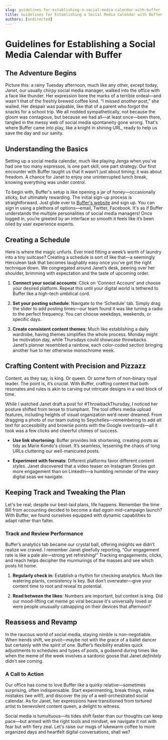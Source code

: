 ```yaml
---
slug: guidelines-for-establishing-a-social-media-calendar-with-buffer
title: Guidelines for Establishing a Social Media Calendar with Buffer
authors: [undirected]
---
```



# Guidelines for Establishing a Social Media Calendar with Buffer

## The Adventure Begins

Picture this: a rainy Tuesday afternoon, much like any other, except today, *Janet*, our usually chirpy social media manager, walked into the office with a face like thunder. Her expression bore the marks of a terrible ordeal—and wasn't that of the freshly brewed coffee kind. “I missed *another* post,” she wailed. Her despair was palpable, like that of a parent who forgot the snacks for a school trip. We all nodded sympathetically, not because the gloom was contagious, but because we had all—at least once—been there, tangled in the messy web of social media spontaneity gone wrong. That's where Buffer came into play, like a knight in shining URL, ready to help us save the day and our sanity.

## Understanding the Basics

Setting up a social media calendar, much like playing Jenga when you’ve had one too many espressos, is one part skill, one part strategy. Our first encounter with Buffer taught us that it wasn’t just about timing; it was about freedom. A chance for Janet to enjoy *one* uninterrupted lunch break, knowing everything was under control.

To begin with, Buffer's setup is like opening a jar of honey—occasionally sticky, but ultimately rewarding. The initial sign-up process is straightforward. Just glide over to [Buffer's website](https://buffer.com) and sign up. You can sign in using a plethora of options—email, Twitter, Facebook. It's as if Buffer understands the multiple personalities of social media managers! Once logged in, you’re greeted by an interface so smooth it feels like it’s been oiled by user experience experts. 

## Creating a Schedule

Here is where the magic unfurls. Ever tried fitting a week’s worth of laundry into a tiny suitcase? Creating a schedule is sort of like that—a seemingly Herculean task that becomes laughably easy once you’ve got the right technique down. We congregated around Janet’s desk, peering over her shoulder, brimming with expectation and the taste of upcoming order. 

1. **Connect your social accounts**: Click on ‘Connect Account’ and choose your desired platform. Repeat this until your digital world is tethered to Buffer like a high-tech umbilical cord.

2. **Set your posting schedule**: Navigate to the ‘Schedule’ tab. Simply drag the slider to add posting times—our team found it was like tuning a radio to the perfect frequency. You can choose weekdays, weekends, or specific days.

3. **Create consistent content themes**: Much like establishing a daily wardrobe, having themes simplifies the whole process. Monday might be motivation day, while Thursdays could showcase throwbacks. Janet’s planner resembled a rainbow, each color-coded section bringing another hue to her otherwise monochrome week.

## Crafting Content with Precision and Pizzazz

Content, as they say, is king. Or queen. Or some form of non-binary royal leader. The point is, it’s crucial. With Buffer, crafting content that both resonates and rules is akin to carving out intricate designs in a vast block of time.

While I watched Janet draft a post for #ThrowbackThursday, I noticed her posture shifted from tense to triumphant. The tool offers media upload features, including heights of visual organization we’d never dreamed. From dragging a photo of our team outing to Seychelles—remembering to add alt text for accessibility and brownie points with the Google overloards—all it took was a few clicks and cheerful chimes of success.

- **Use link shortening**: Buffer provides link shortening, creating posts as tidy as Marie Kondo's closet. It’s seamless, lessening the chaos of long URLs cluttering our well-manicured posts.

- **Experiment with formats**: Different platforms favor different content styles. Janet discovered that a video teaser on Instagram Stories got more engagement than on LinkedIn—a humbling reminder of the wavy digital seas we navigate.

## Keeping Track and Tweaking the Plan

Let's be real; despite our best-laid plans, life happens. Remember the time Bill from accounting decided to become a dad *again* mid-campaign launch? With Buffer, we found ourselves equipped with dynamic capabilities to adapt rather than falter.

### Track and Review Performance

Buffer’s analytics tab became our crystal ball, offering insights we didn’t realize we craved. I remember Janet gleefully reporting, “Our engagement rate is like a pale ale—strong yet refreshing!” Tracking engagements, clicks, and reach helps decipher the murmurings of the masses and see which posts hit home. 

1. **Regularly check in**: Establish a rhythm for checking analytics. Much like watering plants, consistency is key. But don’t overwater—give your content time to root and reveal its potential.

2. **Read between the likes**: Numbers are important, but context is king. Did our mood-lifting cat meme go viral because it's universally loved or were people unusually catnapping on their devices that afternoon?

## Reassess and Revamp

In the raucous world of social media, staying nimble is non-negotiable. When trends shift, we pivot—maybe not with the grace of a ballet dancer but certainly with the spirit of one. Buffer’s flexibility enables quick adjustments to schedules and types of posts, a godsend during times like when the meme of the week involves a sardonic goose that Janet *definitely* didn’t see coming.

### A Call to Action

Our office has come to love Buffer like a quirky relative—sometimes surprising, often indispensable. Start experimenting, break things, make mistakes (we will!), and discover the joy of a well-orchestrated social calendar. As for Janet, her expressions have transitioned from tortured artist to benevolent content queen, a delight to witness.

Social media is tumultuous—its tides shift faster than our thoughts can keep pace—but armed with the right tools and mindset, we navigate it not with fear but with fiery zeal. Let's raise our mugs of lukewarm coffee to more organized days and heartfelt digital conversations, shall we?